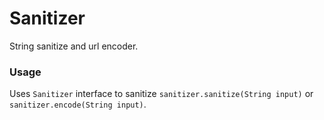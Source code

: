 # Sanitizer
String sanitize and url encoder.

### Usage
Uses `Sanitizer` interface to sanitize `sanitizer.sanitize(String input)` or `sanitizer.encode(String input)`.